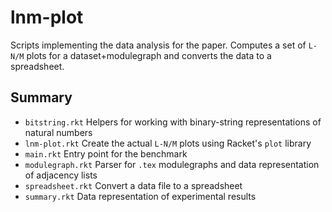 lnm-plot
========

Scripts implementing the data analysis for the paper.
Computes a set of `L-N/M` plots for a dataset+modulegraph and converts the data
 to a spreadsheet.

Summary
-------
- `bitstring.rkt` Helpers for working with binary-string representations of natural numbers
- `lnm-plot.rkt` Create the actual `L-N/M` plots using Racket's `plot` library
- `main.rkt` Entry point for the benchmark
- `modulegraph.rkt` Parser for `.tex` modulegraphs and data representation of adjacency lists
- `spreadsheet.rkt` Convert a data file to a spreadsheet
- `summary.rkt` Data representation of experimental results
